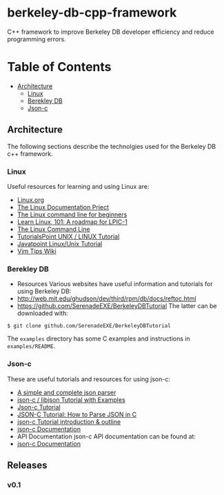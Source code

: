 # berkeley-db-cpp-framework
C++ framework to improve Berkeley DB developer efficiency and reduce programming errors.

# Table of Contents
- [Architecture](#architecture)
  - [Linux](#linux-architecture)
  - [Berekley DB](#berekley-db-architecture)
  - [Json-c](#json-c-architecture)

## Architecture <a name="architecture"/>
The following sections describe the technolgies used for the Berkeley DB c++ framework.
### Linux <a name="linux-architecture">

Useful resources for learning and using Linux are:
- [Linux.org](https://www.linux.org/)
- [The Linux Documentation Prject](https://tldp.org)
- [The Linux command line for beginners](https://ubuntu.com/tutorials/command-line-for-beginners#1-overview)
- [Learn Linux, 101: A roadmap for LPIC-1](https://developer.ibm.com/tutorials/l-lpic1-map/?mhsrc=ibmsearch_a&mhq=lpic-1%20exam)
- [The Linux Command Line](http://linuxclass.heinz.cmu.edu/doc/tlcl.pdf)
- [TutorialsPoint UNIX / LINUX Tutorial](https://www.tutorialspoint.com/unix/index.htm)
- [Javatpoint Linux/Unix Tutorial](https://www.javatpoint.com/linux-tutorial)
- [Vim Tips Wiki](https://vim.fandom.com/wiki/Vim_Tips_Wiki)

### Berekley DB <a name="berekley-db-architecture"/>
- Resources
Various websites have useful information and tutorials for using Berkeley DB:
- http://web.mit.edu/ghudson/dev/third/rpm/db/docs/reftoc.html
- https://github.com/SerenadeEXE/BerkeleyDBTutorial
The latter can be downloaded with:
```
$ git clone github.com/SerenadeEXE/BerkeleyDBTutorial
```
The `examples` directory has some C examples and instructions in `examples/README`.

### Json-c <a name="json-c-architecture"/>
These are useful tutorials and resources for using json-c:  
- [A simple and complete json parser](https://linuxprograms.wordpress.com/category/json-c])  
- [json-c / libjson Tutorial with Examples](https://linuxprograms.wordpress.com/2010/05/20/json-c-libjson-tutorial/)
- [Json-c Tutorial](https://github.com/rbtylee/tutorial-jsonc/blob/master/tutorial/index.md)  
- [JSON-C Tutorial: How to Parse JSON in C](https://progur.com/2018/12/how-to-parse-jffson-in-c.html)
- [json-c Tutorial introduction & outline](https://alan-mushi.github.io/2014/10/28/json-c-tutorial-intro-outline.html)
- [json-c Documentation](https://json-c.github.io/json-c/json-c-0.16/doc/html/index.html)
- API Documentation
json-c API documentation can be found at:
- [json-c Documentation](https://json-c.github.io/json-c/json-c-0.16/doc/html/index.html)

## Releases
### v0.1
